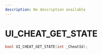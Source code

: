 ```yaml
---
description: No description available 
---
```


# UI_CHEAT_GET_STATE

```cpp
bool UI_CHEAT_GET_STATE(int _CheatId);
```